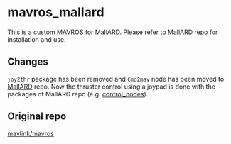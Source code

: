 # mavros_mallard
This is a custom MAVROS for MallARD. Please refer to [MallARD](https://github.com/EEEManchester/MallARD) repo for installation and use.

## Changes
`joy2thr` package has been removed and `Cmd2mav` node has been moved to [MallARD](https://github.com/EEEManchester/MallARD) repo. Now the thruster control using a joypad is done with the packages of MallARD repo (e.g. [control_nodes](https://github.com/EEEManchester/MallARD/tree/main/control_nodes)).

## Original repo
[mavlink/mavros](https://github.com/mavlink/mavros/tree/master/mavros)
